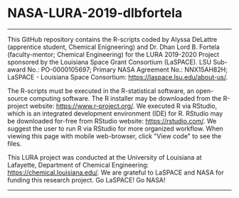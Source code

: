 # NASA-LURA-2019-dlbfortela

----------------------------------------------------------------
 This GitHub repository contains the R-scripts coded by 
 Alyssa DeLattre (apprentice student, Chemical Enigneering) and Dr. Dhan Lord B. Fortela (faculty-mentor; Chemical Engineering)
 for the LURA 2019-2020 Project sponsored by the Louisiana Space Grant Consortium (LaSPACE).
 LSU Sub-award No.: PO-0000105697;
 Primary NASA Agreement No.: NNX15AH82H;
 LaSPACE - Louisiana Space Consortium: https://laspace.lsu.edu/about-us/.

 The R-scripts must be executed in the R-statistical software, an open-source computing software.
 The R installer may be downloaded from the R-project website: https://www.r-project.org/.
 We executed R via RStudio, which is an integrated development environment (IDE) for R.
 RStudio may be downloaded for-free from RStudio website: https://rstudio.com/.
 We suggest the user to run R via RStudio for more organized workflow. 
 When viewing this page with mobile web-browser, click "View code" to see the files.
 
 This LURA project was conducted at the University of Louisiana at Lafayette,
 Department of Chemical Engineering: https://chemical.louisiana.edu/. 
 We are grateful to LaSPACE and NASA for funding this research project.
 Go LaSPACE! Go NASA!

----------------------------------------------------------------
